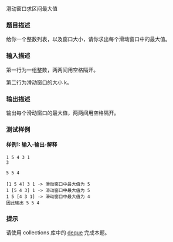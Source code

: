 滑动窗口求区间最大值

### 题目描述

给你一个整数列表，以及窗口大小，请你求出每个滑动窗口中的最大值。

### 输入描述

第一行为一组整数，两两间用空格隔开。

第二行为滑动窗口的大小 k。

### 输出描述

输出每个滑动窗口的最大值，两两间用空格隔开。

### 测试样例

#### 样例1: 输入-输出-解释

```
1 5 4 3 1
3
```

```
5 5 4
```

```
[1 5 4] 3 1 -> 滑动窗口中最大值为 5
1 [5 4 3] 1 -> 滑动窗口中最大值为 5
1 5 [4 3 1] -> 滑动窗口中最大值为 4
因此输出 5 5 4
```

### 提示

请使用 collections 库中的 [deque](<https://docs.python.org/zh-cn/3/library/collections.html#collections.deque>) 完成本题。